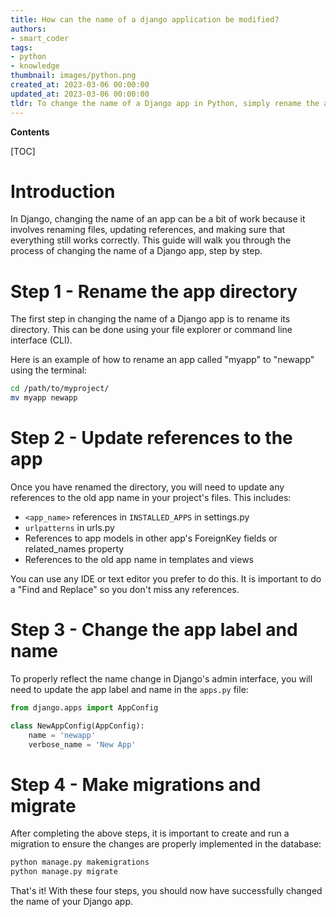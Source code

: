 ```yaml
---
title: How can the name of a django application be modified?
authors:
- smart_coder
tags:
- python
- knowledge
thumbnail: images/python.png
created_at: 2023-03-06 00:00:00
updated_at: 2023-03-06 00:00:00
tldr: To change the name of a Django app in Python, simply rename the app directory and update the app name in the app config file.
---
```


**Contents**

[TOC]

# Introduction

In Django, changing the name of an app can be a bit of work because it involves renaming files, updating references, and making sure that everything still works correctly. This guide will walk you through the process of changing the name of a Django app, step by step.

# Step 1 - Rename the app directory

The first step in changing the name of a Django app is to rename its directory. This can be done using your file explorer or command line interface (CLI).

Here is an example of how to rename an app called "myapp" to "newapp" using the terminal:

```bash
cd /path/to/myproject/
mv myapp newapp
```
# Step 2 - Update references to the app

Once you have renamed the directory, you will need to update any references to the old app name in your project's files. This includes:

- `<app_name>` references in `INSTALLED_APPS` in settings.py
- `urlpatterns` in urls.py
- References to app models in other app's ForeignKey fields or related_names property
- References to the old app name in templates and views

You can use any IDE or text editor you prefer to do this. It is important to do a "Find and Replace" so you don't miss any references.

# Step 3 - Change the app label and name

To properly reflect the name change in Django's admin interface, you will need to update the app label and name in the `apps.py` file:

```python
from django.apps import AppConfig

class NewAppConfig(AppConfig):
    name = 'newapp'
    verbose_name = 'New App'
```

# Step 4 - Make migrations and migrate

After completing the above steps, it is important to create and run a migration to ensure the changes are properly implemented in the database:

```bash
python manage.py makemigrations
python manage.py migrate
```

That's it! With these four steps, you should now have successfully changed the name of your Django app.
